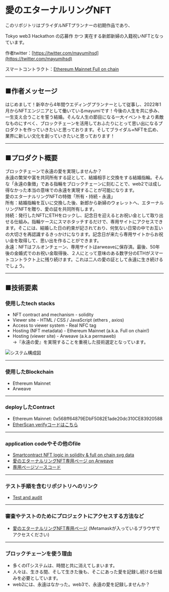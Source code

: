 # 愛のエターナルリングNFT


このリポジトリはブライダルNFTプランナーの初期作品であり、

Tokyo web3 Hackathon の応募作 かつ 実在する新郎新婦の入籍祝いNFTとなっています。

作者twitter：[https://twitter.com/mayumihsd](https://twitter.com/mayumihsd)

スマートコントラクト：[Ethereum Mainnet Full on chain](https://etherscan.io/address/0x568ff64879edbf5082e1ade20dc310ce83920588#code)


---
## ■作者メッセージ
はじめまして！新卒から4年間ウエディングプランナーとして従事し、2022年1月からNFTエンジニアとして働いているmayumiです！今後の人生を共に歩み、一生支え合うことを誓う結婚。そんな人生の節目になる一大イベントをより素敵なものにすべく、ブロックチェーンを活用しておふたりにとって思い出になるプロダクトを作っていきたいと思っております。そしてブライダル×NFTを広め、業界に新しい文化を創っていきたいと思っております！

---
## ■プロダクト概要
ブロックチェーンで永遠の愛を実現しませんか？  
永遠の繁栄や富を共同所有する証として、結婚相手と交換をする結婚指輪。そんな「永遠の象徴」である指輪をブロックチェーンに刻むことで、web2では成し得なかった本当の意味での永遠を実現することが可能になります。  
愛のエターナルリングNFTの特徴「所有・持続・永遠」  
所有：結婚指輪を互いに交換した後、新郎から新婦のウォレットへ、エターナルリングNFTを贈り、愛の証を共同所有します。  
持続：発行したNFTにETHをロックし、記念日を迎えるとお祝い金として取り出せる仕組み。指輪ケースにスマホタッチするだけで、専用サイトにアクセスできます。そこには、結婚した日の約束が記されており、何気ない日常の中でお互いの大切さを再認識するきっかけになります。記念日が来たら専用サイトからお祝い金を取得して、思い出を作ることができます。  
永遠：NFTはフルオンチェーン、専用サイトはarweaveに保存済。最後、50年後の金婚式でのお祝い金取得後、２人にとって意味のある数字分のETHがスマートコントラクト上に残り続けます。これは二人の愛の証として永遠に生き続けるでしょう。

---
## ■技術要素

### 使用したtech stacks
- NFT contract and mechanism - solidity
- Viewer site - HTML / CSS / JavaScript (ethers , axios)
- Access to viewer system - Real NFC tag
- Hosting (NFT metadata) - Ethereum Mainnet  (a.k.a. Full on chain!)
- Hosting (viewer site)  - Arweave (a.k.a permaweb)  
→『永遠の愛』を実現することを重視した技術選定となっています。

![システム構成図](https://arweave.net/ZmH3qKjv7rOCICjgAyINyJRJJUoST91fE9cb4aWbebE)

---

### 使用したBlockchain
- Ethereum Mainnet
- Arweave

---
### deployしたContract
- Ethereum Mainnet: 0x568ff64879EDbF5082E1ade20dc310CE83920588
- [EtherScan verifyコードはこちら](https://etherscan.io/address/0x568ff64879edbf5082e1ade20dc310ce83920588#code)

---
### application codeやその他のfile
- [Smartcontract NFT logic in solidity & full on chain svg data](https://github.com/mayumi26/WeddingNFT/tree/main/solidity)
- [愛のエターナルリングNFT専用ページ on Arweave](https://arweave.net/OvnGnWrgmpthelJBgjG0k8qpKdmaPgcPivnn4XlRHgA)
- [専用ページソースコード](https://github.com/mayumi26/WeddingNFT/tree/main/weddingsite)

---
### テスト手順を含むリポジトリへのリンク
- [Test and audit](https://github.com/mayumi26/WeddingNFT/tree/main/hackathon/test/test.md)

---
### 審査やテストのためにプロジェクトにアクセスする方法など
- [愛のエターナルリングNFT専用ページ](https://arweave.net/OvnGnWrgmpthelJBgjG0k8qpKdmaPgcPivnn4XlRHgA)
(Metamaskが入っているブラウザでアクセスください)

---
### ブロックチェーンを使う理由
- 多くのITシステムは、時間と共に消えてしまいます。
- 人々は、生きる間、そして生きた後も、そこにあった愛を記録し続ける仕組みを必要としています。
- web2には、永遠はなかった。web3で、永遠の愛を記録しませんか？
